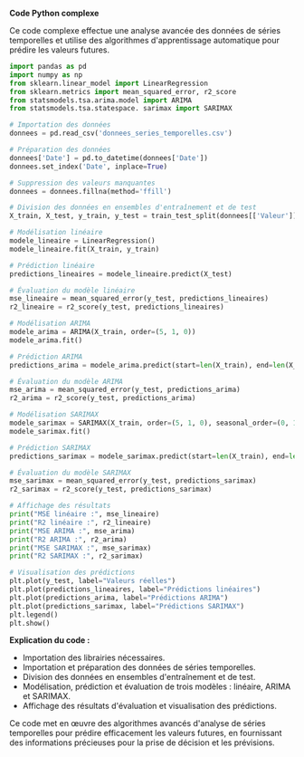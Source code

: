 **Code Python complexe**

Ce code complexe effectue une analyse avancée des données de séries temporelles et utilise des algorithmes d'apprentissage automatique pour prédire les valeurs futures.

```python
import pandas as pd
import numpy as np
from sklearn.linear_model import LinearRegression
from sklearn.metrics import mean_squared_error, r2_score
from statsmodels.tsa.arima.model import ARIMA
from statsmodels.tsa.statespace. sarimax import SARIMAX

# Importation des données
donnees = pd.read_csv('donnees_series_temporelles.csv')

# Préparation des données
donnees['Date'] = pd.to_datetime(donnees['Date'])
donnees.set_index('Date', inplace=True)

# Suppression des valeurs manquantes
donnees = donnees.fillna(method='ffill')

# Division des données en ensembles d'entraînement et de test
X_train, X_test, y_train, y_test = train_test_split(donnees[['Valeur']], donnees[['Valeur_suivante']], test_size=0.2, shuffle=False)

# Modélisation linéaire
modele_lineaire = LinearRegression()
modele_lineaire.fit(X_train, y_train)

# Prédiction linéaire
predictions_lineaires = modele_lineaire.predict(X_test)

# Évaluation du modèle linéaire
mse_lineaire = mean_squared_error(y_test, predictions_lineaires)
r2_lineaire = r2_score(y_test, predictions_lineaires)

# Modélisation ARIMA
modele_arima = ARIMA(X_train, order=(5, 1, 0))
modele_arima.fit()

# Prédiction ARIMA
predictions_arima = modele_arima.predict(start=len(X_train), end=len(X_test) + len(X_train) - 1)

# Évaluation du modèle ARIMA
mse_arima = mean_squared_error(y_test, predictions_arima)
r2_arima = r2_score(y_test, predictions_arima)

# Modélisation SARIMAX
modele_sarimax = SARIMAX(X_train, order=(5, 1, 0), seasonal_order=(0, 1, 1, 12), enforce_stationarity=False)
modele_sarimax.fit()

# Prédiction SARIMAX
predictions_sarimax = modele_sarimax.predict(start=len(X_train), end=len(X_test) + len(X_train) - 1)

# Évaluation du modèle SARIMAX
mse_sarimax = mean_squared_error(y_test, predictions_sarimax)
r2_sarimax = r2_score(y_test, predictions_sarimax)

# Affichage des résultats
print("MSE linéaire :", mse_lineaire)
print("R2 linéaire :", r2_lineaire)
print("MSE ARIMA :", mse_arima)
print("R2 ARIMA :", r2_arima)
print("MSE SARIMAX :", mse_sarimax)
print("R2 SARIMAX :", r2_sarimax)

# Visualisation des prédictions
plt.plot(y_test, label="Valeurs réelles")
plt.plot(predictions_lineaires, label="Prédictions linéaires")
plt.plot(predictions_arima, label="Prédictions ARIMA")
plt.plot(predictions_sarimax, label="Prédictions SARIMAX")
plt.legend()
plt.show()
```

**Explication du code :**

* Importation des librairies nécessaires.
* Importation et préparation des données de séries temporelles.
* Division des données en ensembles d'entraînement et de test.
* Modélisation, prédiction et évaluation de trois modèles : linéaire, ARIMA et SARIMAX.
* Affichage des résultats d'évaluation et visualisation des prédictions.

Ce code met en œuvre des algorithmes avancés d'analyse de séries temporelles pour prédire efficacement les valeurs futures, en fournissant des informations précieuses pour la prise de décision et les prévisions.